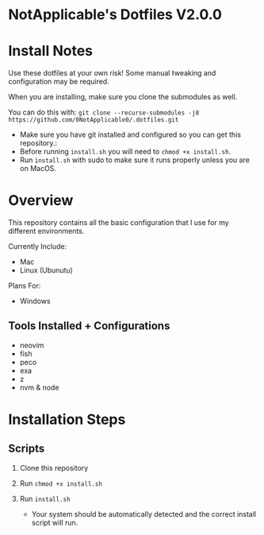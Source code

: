 # NotApplicable's Dotfiles V2.0.0

# Install Notes

Use these dotfiles at your own risk! Some manual tweaking and configuration may be required.

When you are installing, make sure you clone the submodules as well.

You can do this with:
`git clone --recurse-submodules -j8 https://github.com/0NotApplicable0/.dotfiles.git`

- Make sure you have git installed and configured so you can get this repository.:
- Before running `install.sh` you will need to `chmod +x install.sh`.
- Run `install.sh` with sudo to make sure it runs properly unless you are on MacOS.

# Overview

This repository contains all the basic configuration that I use
for my different environments.

Currently Include:

- Mac
- Linux (Ubunutu)

Plans For:

- Windows

## Tools Installed + Configurations

- neovim
- fish
- peco
- exa
- z
- nvm & node

# Installation Steps

## Scripts

1. Clone this repository
2. Run `chmod +x install.sh`
3. Run `install.sh`

   - Your system should be automatically detected and the
     correct install script will run.
